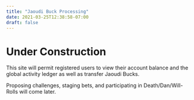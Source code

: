 ```yaml
---
title: "Jaoudi Buck Processing"
date: 2021-03-25T12:38:58-07:00
draft: false
---
```


# Under Construction

This site will permit registered users to view their account balance and the
global activity ledger as well as transfer Jaoudi Bucks.

Proposing challenges, staging bets, and participating in Death/Dan/Will-Rolls
will come later.
